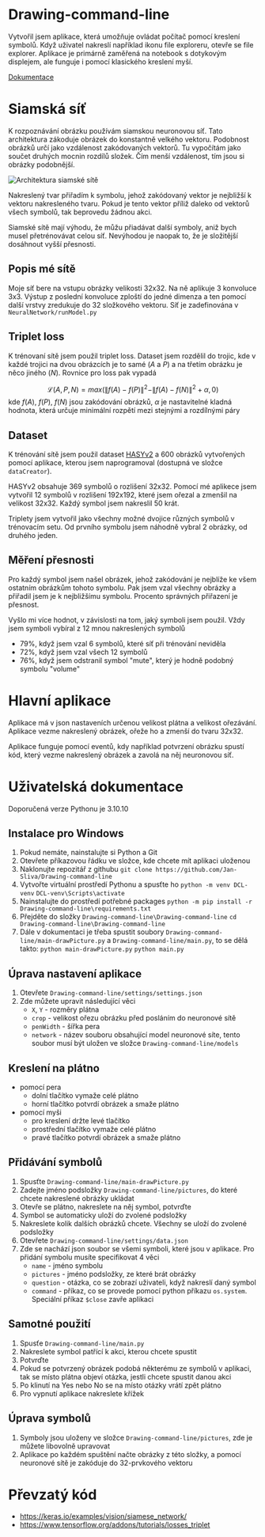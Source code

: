 # Drawing-command-line
Vytvořil jsem aplikace, která umožňuje ovládat počítač pomocí kreslení symbolů. Když uživatel nakreslí například ikonu file exploreru, otevře se file explorer. Aplikace je primárně zaměřená na notebook s dotykovým displejem, ale funguje i pomocí klasického kreslení myší.

[Dokumentace](#uživatelská-dokumentace)

# Siamská síť

K rozpoznávání obrázku používám siamskou neuronovou síť. Tato architektura zákoduje obrázek do konstantně velkého vektoru. Podobnost obrázků určí jako vzdálenost zakódovaných vektorů. Tu vypočítám jako součet druhých mocnin rozdílů složek. Čím menší vzdálenost, tím jsou si obrázky podobnější.

![Architektura siamské sítě](https://miro.medium.com/max/1738/1*23mikUF3HBJGUqrX7tMKQQ.png)

Nakreslený tvar přiřadím k symbolu, jehož zakódovaný vektor je nejbližší k vektoru nakresleného tvaru. Pokud je tento vektor příliž daleko od vektorů všech symbolů, tak beprovedu žádnou akci.

Siamské sítě mají výhodu, že můžu přiadávat další symboly, aniž bych musel přetrénovávat celou síť. Nevýhodou je naopak to, že je složitější dosáhnout vyšší přesnosti.

## Popis mé sítě
Moje síť bere na vstupu obrázky velikosti 32x32. Na ně aplikuje 3 konvoluce 3x3. Výstup z poslední konvoluce zploští do jedné dimenza a ten pomocí další vrstvy zredukuje do 32 složkového vektoru. Síť je zadefinována v `NeuralNetwork/runModel.py`

## Triplet loss
K trénovaní sítě jsem použil triplet loss. Dataset jsem rozdělil do trojic, kde v každé trojici na dvou obrázcích je to samé ($A$ a $P$) a na třetím obrázku je něco jiného ($N$). Rovnice pro loss pak vypadá

$$\mathcal  L (A, P, N)= max(\|f(A) - f(P)\|^2 - \|f(A) - f(N)\|^2 + \alpha,  0)$$
kde $f(A)$, $f(P)$, $f(N)$ jsou zakódování obrázků, $\alpha$ je nastavitelné kladná hodnota, která určuje minimální rozpětí mezi stejnými a rozdílnými páry

## Dataset
K trénování sítě jsem použil dataset [HASYv2](https://zenodo.org/record/259444#.Y-lOhC_MKUk) a 600 obrázků vytvořených pomocí aplikace, kterou jsem naprogramoval (dostupná ve složce `dataCreator`).

HASYv2 obsahuje 369 symbolů o rozlišení 32x32. Pomocí mé aplikece jsem vytvořil 12 symbolů v rozlišení 192x192, které jsem ořezal a zmenšil na velikost 32x32. Každý symbol jsem nakreslil 50 krát.

Triplety jsem vytvořil jako všechny možné dvojice různých symbolů v trénovacím setu. Od prvního symbolu jsem náhodně vybral 2 obrázky, od druhého jeden.

## Měření přesnosti
Pro každý symbol jsem našel obrázek, jehož zakódování je nejblíže ke všem ostatním obrázkům tohoto symbolu. Pak jsem vzal všechny obrázky a přiřadil jsem je k nejbližšímu symbolu. Procento správných přiřazení je přesnost.

Vyšlo mi více hodnot, v závislosti na tom, jaký symboli jsem použil. Vždy jsem symboli vybíral z 12 mnou nakreslených symbolů
- 79%, když jsem vzal 6 symbolů, které síť při trénování neviděla
- 72%, když jsem vzal všech 12 symbolů
- 76%, když jsem odstranil symbol "mute", který je hodně podobný symbolu "volume"

# Hlavní aplikace

Aplikace má v json nastaveních určenou velikost plátna a velikost ořezávání. Aplikace vezme nakreslený obrázek, ořeže ho a zmenší do tvaru 32x32.

Aplikace funguje pomocí eventů, kdy například potvrzení obrázku spustí kód, který vezme nakreslený obrázek a zavolá na něj neuronovou síť.

# Uživatelská dokumentace

Doporučená verze Pythonu je 3.10.10
## Instalace pro Windows

1. Pokud nemáte, nainstalujte si Python a Git
2. Otevřete příkazovou řádku ve složce, kde chcete mít aplikaci uloženou
3. Naklonujte repozitář z githubu
`git clone https://github.com/Jan-Sliva/Drawing-command-line`
4. Vytvořte virtuální prostředí Pythonu a spusťte ho
`python -m venv DCL-venv`
`DCL-venv\Scripts\activate`
5. Nainstalujte do prostředí potřebné packages
`python -m pip install -r Drawing-command-line\requirements.txt`
6. Přejděte do složky `Drawing-command-line\Drawing-command-line`
`cd Drawing-command-line\Drawing-command-line`
7. Dále v dokumentaci je třeba spustit soubory `Drawing-command-line/main-drawPicture.py` a `Drawing-command-line/main.py`, to se dělá takto:
`python main-drawPicture.py`
`python main.py`

## Úprava nastavení aplikace
1. Otevřete `Drawing-command-line/settings/settings.json`
2. Zde můžete upravit následující věci
    - `X`, `Y` - rozměry plátna
    - `crop` - velikost ořezu obrázku před posláním do neuronové sítě
    - `penWidth` - šířka pera
    - `network` - název souboru obsahující model neuronové síte, tento soubor musí být uložen ve složce `Drawing-command-line/models`

## Kreslení na plátno
- pomocí pera
    - dolní tlačítko vymaže celé plátno
    - horní tlačítko potvrdí obrázek a smaže plátno
- pomocí myši
    - pro kreslení držte levé tlačítko
    - prostřední tlačítko vymaže celé plátno
    - pravé tlačítko potvrdí obrázek a smaže plátno

## Přidávání symbolů
1. Spusťte `Drawing-command-line/main-drawPicture.py`
2. Zadejte jméno podsložky `Drawing-command-line/pictures`, do které chcete nakreslené obrázky ukládat
3. Otevře se plátno, nakreslete na něj symbol, potvrďte
4. Symbol se automaticky uloží do zvolené podsložky
5. Nakreslete kolik dalších obrázků chcete. Všechny se uloží do zvolené podsložky
6. Otevřete `Drawing-command-line/settings/data.json`
7. Zde se nachází json soubor se všemi symboli, které jsou v aplikace. Pro přidání symbolu musíte specifikovat 4 věci
    - `name` - jméno symbolu
    - `pictures` - jméno podsložky, ze které brát obrázky
    - `question` - otázka, co se zobrazí uživateli, když nakreslí daný symbol
    - `command` - příkaz, co se provede pomocí python příkazu `os.system`. Speciální příkaz `$close` zavře aplikaci

## Samotné použití
1. Spusťe `Drawing-command-line/main.py`
2. Nakreslete symbol patřící k akci, kterou chcete spustit
3. Potvrďte
4. Pokud se potvrzený obrázek podobá některému ze symbolů v aplikaci, tak se místo plátna objeví otázka, jestli chcete spustit danou akci
5. Po klinutí na Yes nebo No se na místo otázky vrátí zpět plátno
6. Pro vypnutí aplikace nakreslete křížek

## Úprava symbolů
1. Symboly jsou uloženy ve složce `Drawing-command-line/pictures`, zde je můžete libovolně upravovat
2. Aplikace po každém spuštění načte obrázky z této složky, a pomocí neuronové sítě je zakóduje do 32-prvkového vektoru

# Převzatý kód
- https://keras.io/examples/vision/siamese_network/
- https://www.tensorflow.org/addons/tutorials/losses_triplet
